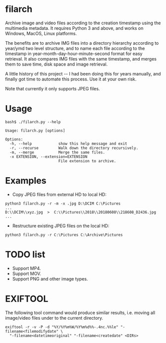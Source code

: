 # filarch

Archive image and video files according to the creation timestamp using the multimedia metadata. It requires Python 3 and above, and works on Windows, MacOS, Linux platforms.

The benefits are to archive IMG files into a directory hierarchy according to year/ymd two level structure, and to name each file according to the timestamp in year-month-day-hour-minute-second format for easy retrieval. It also compares IMG files with the same timestamp, and merges them to save time, disk space and image retrieval.

A little history of this project -- I had been doing this for years manually, and finally got time to automate this process. Use it at your own risk.

Note that currently it only supports JPEG files.

# Usage
```
bash$ ./filarch.py --help

Usage: filarch.py [options]

Options:
  -h, --help            show this help message and exit
  -r, --recurse         Walk down the directory recursively.
  -m, --merge           Merge the same files.
  -x EXTENSION, --extension=EXTENSION
                        File extension to archive.
```

# Examples

- Copy JPEG files from external HD to local HD:
```
python3 filarch.py -r -m -x .jpg D:\DCIM C:\Pictures
...
D:\\DCIM\\xyz.jpg  >  C:\\Pictures\\2018\\20180608\\218608_D2436.jpg
...
```

- Restructure existing JPEG files on the local HD:
```
python3 filarch.py -r C:\Pictures C:\Archive\Pictures
```

# TODO list

- Support MP4.
- Support MOV.
- Support PNG and other image types.

# EXIFTOOL
The following tool command would produce similar results, i.e. moving all image/video files under <DIRs> to the current directory.
```
exiftool -r -v -P -d "%Y/%Y%m%W/%Y%m%d%%-.4nc.%%le" "-filename<filemodifydate" \
  "-filename<datetimeoriginal" "-filename<createdate" <DIRs>
```
